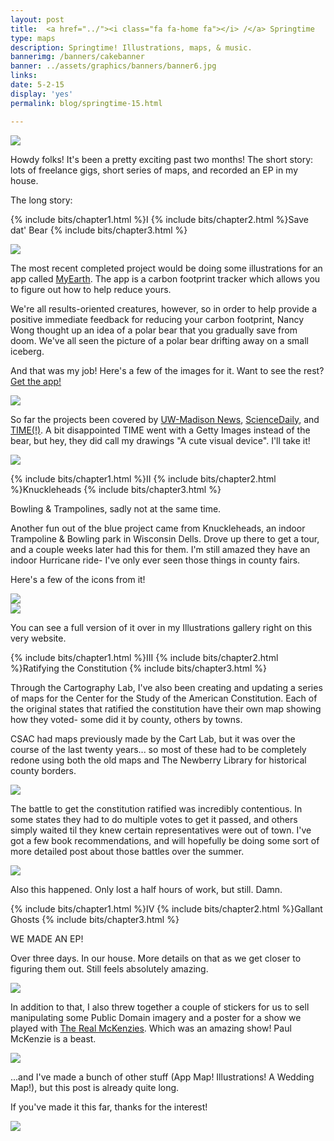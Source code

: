 ```yaml
---
layout: post
title:  <a href="../"><i class="fa fa-home fa"></i> /</a> Springtime
type: maps
description: Springtime! Illustrations, maps, & music.
bannerimg: /banners/cakebanner
banner: ../assets/graphics/banners/banner6.jpg
links: 
date: 5-2-15
display: 'yes'
permalink: blog/springtime-15.html

---
```



<div class="images"><img src="../assets/graphics/blog/spr/topimage.png"></div>

Howdy folks!
It's been a pretty exciting past two months! The short story: lots of freelance gigs, short series of maps, and recorded an EP in my house.

The long story:

{% include bits/chapter1.html %}I
{% include bits/chapter2.html %}Save dat' Bear
{% include bits/chapter3.html %}

<div class="images"><img src="../assets/graphics/blog/spr/Bearicon.jpg"></div>

The most recent completed project would be doing some illustrations for an app called <a href="https://itunes.apple.com/hk/app/myearth-track-your-carbon/id982015211?mt=8">MyEarth</a>. The app is a carbon footprint tracker which allows you to figure out how to help reduce yours.

We're all results-oriented creatures, however, so in order to help provide a positive immediate feedback for reducing your carbon footprint, Nancy Wong thought up an idea of a polar bear that you gradually save from doom. We've all seen the picture of a polar bear drifting away on a small iceberg.

And that was my job! Here's a few of the images for it. Want to see the rest? <a href="https://itunes.apple.com/hk/app/myearth-track-your-carbon/id982015211?mt=8">Get the app!</a>

<div class="images"><img src="../assets/graphics/blog/spr/Bear.jpg"></div>

So far the projects been covered by <a href="http://news.wisc.edu/23688">UW-Madison News</a>, <a href="http://www.sciencedaily.com/releases/2015/04/150420182413.htm">ScienceDaily</a>, and <a href="http://time.com/3829310/earth-day-app-energy-saving/?xid=fbshare">TIME(!)</a>. A bit disappointed TIME went with a Getty Images instead of the bear, but hey, they did call my drawings "A cute visual device". I'll take it!

<div class="images"><img src="../assets/graphics/blog/spr/Bearpic.jpg"></div>

{% include bits/chapter1.html %}II
{% include bits/chapter2.html %}Knuckleheads
{% include bits/chapter3.html %}

Bowling & Trampolines, sadly not at the same time.

Another fun out of the blue project came from Knuckleheads, an indoor Trampoline & Bowling park in Wisconsin Dells. Drove up there to get a tour, and a couple weeks later had this for them. I'm still amazed they have an indoor Hurricane ride- I've only ever seen those things in county fairs.

Here's a few of the icons from it!
<div class="images"><img src="../assets/graphics/blog/spr/Knuck1.png"></div>
<div class="images"><img src="../assets/graphics/blog/spr/Knuck2.png"></div>

You can see a full version of it over in my Illustrations gallery right on this very website.

{% include bits/chapter1.html %}III
{% include bits/chapter2.html %}Ratifying the Constitution
{% include bits/chapter3.html %}

Through the Cartography Lab, I've also been creating and updating a series of maps for the Center for the Study of the American Constitution. Each of the original states that ratified the constitution have their own map showing how they voted- some did it by county, others by towns.

CSAC had maps previously made by the Cart Lab, but it was over the course of the last twenty years... so most of these had to be completely redone using both the old maps and The Newberry Library for historical county borders.

<div class="images"><img src="../assets/graphics/blog/spr/RatificationMaps.png"></div>

The battle to get the constitution ratified was incredibly contentious. In some states they had to do multiple votes to get it passed, and others simply waited til they knew certain representatives were out of town. I've got a few book recommendations, and will hopefully be doing some sort of more detailed post about those battles over the summer.

<div class="images"><img src="../assets/graphics/blog/spr/OhComeOn.png"></div>

Also this happened. Only lost a half hours of work, but still. Damn.

{% include bits/chapter1.html %}IV
{% include bits/chapter2.html %}Gallant Ghosts
{% include bits/chapter3.html %}

WE MADE AN EP!

Over three days. In our house. More details on that as we get closer to figuring them out. Still feels absolutely amazing.

<div class="images"><img src="../assets/graphics/blog/spr/Stickers.png"></div>

In addition to that, I also threw together a couple of stickers for us to sell manipulating some Public Domain imagery and a poster for a show we played with <a href="https://www.youtube.com/watch?v=D_gTDBzhQkQ">The Real McKenzies</a>. Which was an amazing show! Paul McKenzie is a beast.

<div class="images"><img src="../assets/graphics/blog/spr/EasterPoster.png"></div>

...and I've made a bunch of other stuff (App Map! Illustrations! A Wedding Map!), but this post is already quite long.

If you've made it this far, thanks for the interest!

<div class="images"><img src="../assets/graphics/blog/spr/saddog.png"></div>